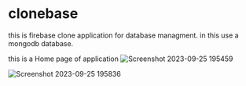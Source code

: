 # clonebase

this is firebase clone application for database managment. in this use a mongodb database.

this is a Home page of application
![Screenshot 2023-09-25 195459](https://github.com/akram6t/clonebase/assets/91476267/509626a1-1fb2-424b-aefa-0ed3d401b1e0)


![Screenshot 2023-09-25 195836](https://github.com/akram6t/clonebase/assets/91476267/05e5f364-8eca-4865-bd7d-41d3cc0875a8)
